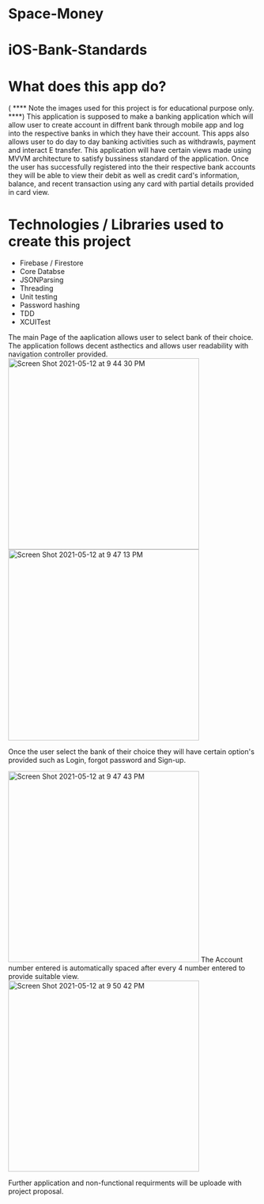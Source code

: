 # Space-Money


# iOS-Bank-Standards
# What does this app do? #
( **** Note the images used for this project is for educational purpose only. ****)
This application is supposed to make a banking application which will allow user to create account in diffrent bank through mobile app and log into the respective banks in which they have their account. This apps also allows user to do day to day banking activities such as withdrawls, payment and interact E transfer. This application will have certain views made using MVVM architecture to satisfy bussiness standard of the application. Once the user has successfully registered into the their respective bank accounts they will be able to view their debit as well as credit card's information, balance, and recent transaction using any card with partial details provided in card view.

# Technologies / Libraries used to create this project #
- Firebase / Firestore
- Core Databse
- JSONParsing
- Threading
- Unit testing
- Password hashing
- TDD
- XCUITest


The main Page of the aaplication allows user to select bank of their choice. The application follows decent asthectics and allows user readability with navigation controller provided.
<img width="386" alt="Screen Shot 2021-05-12 at 9 44 30 PM" src="https://user-images.githubusercontent.com/63312395/118065618-424ac100-b36b-11eb-8055-da41a57cf3e3.png">
<img width="386" alt="Screen Shot 2021-05-12 at 9 47 13 PM" src="https://user-images.githubusercontent.com/63312395/118065828-a077a400-b36b-11eb-9457-d444d1a6ba74.png">

Once the user select the bank of their choice they will have certain option's provided such as Login, forgot password and Sign-up.

<img width="386" alt="Screen Shot 2021-05-12 at 9 47 43 PM" src="https://user-images.githubusercontent.com/63312395/118065865-b4bba100-b36b-11eb-90bb-920e68354edf.png">
The Account number entered is automatically spaced after every 4 number entered to provide suitable view.<img width="386" alt="Screen Shot 2021-05-12 at 9 50 42 PM" src="https://user-images.githubusercontent.com/63312395/118066114-209e0980-b36c-11eb-83cf-c52c22e7eb68.png">


Further application and non-functional requirments will be uploade with project proposal.
